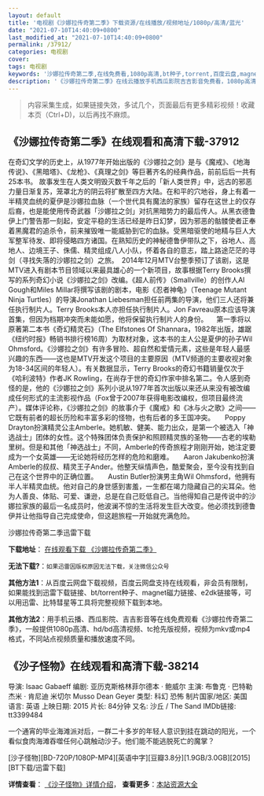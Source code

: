 ```yaml
---
layout: default
title: '电视剧《沙娜拉传奇第二季》下载资源/在线播放/视频地址/1080p/高清/蓝光'
date: "2021-07-10T14:40:09+0800"
last_modified_at: "2021-07-10T14:40:09+0800"
permalink: /37912/
categories: 电视剧
cover:
tags: 电视剧
keywords: '沙娜拉传奇第二季,在线免费看,1080p高清,bt种子,torrent,百度云盘,magnet,磁力链,迅雷下载资源'
description: '《沙娜拉传奇第二季》在线云播放手机西瓜影院吉吉影音免费看，1080p高清bd/hd未删减完整版和tc抢先枪版，mkv/mp4格式，附带bt/torrent种子、magnet/磁力链、百度云盘、网盘资源迅雷下载链接'
---
```


>内容采集生成，如果链接失效，多试几个，页面最后有更多精彩视频！收藏本页（Ctrl+D)，以后再找不麻烦。


## 《沙娜拉传奇第二季》在线观看和高清下载-37912

在奇幻文学的历史上，从1977年开始出版的《沙娜拉之剑》是与《魔戒》、《地海传说》、《黑暗塔》、《龙枪》、《真理之剑》等巨著齐名的经典作品，前前后后一共有25本书。  故事发生在人类文明毁灭数千年之后的「新人类世界」中，远古的邪恶力量日渐复苏，笼罩北方的阴云将扩散至四方大陆。在和平的穴地谷，身上有着一半精灵血统的夏伊是沙娜拉血脉（一个世代具有魔法的家族）留存在这世上的仅存后裔，也是能使用传奇武器「沙娜拉之剑」对抗黑暗势力的最后传人。从黑衣德鲁伊上门警告那一刻起，安定平稳的生活已经是昨日幻梦，因为邪恶的骷髅使者正奉着黑魔君的追杀令，前来摧毁唯一能威胁到它的血脉。受黑暗驱使的地精与巨人大军整军待发、即将侵略四方诸国。在熟知历史的神秘德鲁伊带队之下，谷地人、高地人、边境王子、侏儒、精灵组成八人小队，怀着各自的意志，踏上路途茫茫的寻剑（寻找失落的沙娜拉之剑）之旅。　2014年12月MTV台整季预订了该剧，这是MTV进入有剧本节目领域以来最具雄心的一个新项目，故事根据Terry Brooks撰写的系列奇幻小说《沙娜拉之剑》改编。《超人前传》（Smallville）的创作人Al Gough和Miles Millar将撰写该剧的剧本，电影《忍者神龟》（Teenage Mutant Ninja Turtles）的导演Jonathan Liebesman担任前两集的导演，他们三人还将兼任执行制片人。Terry Brooks本人亦担任执行制片人。Jon Favreau原本应该导演首集，但因为档期冲突而未能如愿，他将保留执行制片人的身份。 　第一季将以原著第二本书《奇幻精灵石》（The Elfstones Of Shannara，1982年出版，雄踞《纽约时报》畅销书排行榜16周）为取材对象，这本书的主人公是夏伊的孙子Wil Ohmsford。《沙娜拉之剑》有许多冒险、超自然和爱情元素，这些是年轻人最感兴趣的东西——这也是MTV开发这个项目的主要原因（MTV频道的主要收视对象为18-34区间的年轻人）。有关数据显示，Terry Brooks的奇幻书籍销量仅次于《哈利波特》作者JK Rowling，在尚存于世的奇幻作家中排名第二。令人感到奇怪的是，他的《沙娜拉之剑》系列小说从1977年首次出版以来还从来没有被改编成任何形式的主流影视作品（Fox曾于2007年获得电影改编权，但项目最终流产）。媒体评论称，《沙娜拉之剑》的故事介于《魔戒》和《冰与火之歌》之间——它既有前者的超长历险和丰富多彩的怪物，也有后者的多王国冲突。　　Poppy Drayton扮演精灵公主Amberle。她机敏、健美、能力出众，是第一个被选入「神选战士」团体的女性。这个特殊团体负责保护和照顾精灵族的圣物——古老的埃勒里树。但是和其他「神选战士」不同，Amberle的传奇旅程才刚刚开始，她注定要成为一个女英雄——无论她将经历怎样的危险和磨难。　　Aaron Jakubenko扮演Amberle的叔叔、精灵王子Ander。他整天纵情声色，酷爱聚会，至今没有找到自己在这个世界中的正确位置。　　Austin Butler扮演男主角Wil Ohmsford，他拥有半人半精灵血统。他对自己的身世感到害羞，一生都在竭力隐藏自己的尖耳朵。他为人善良、体贴、可爱、谦逊，总是在自己贬低自己。当他得知自己是传说中的沙娜拉家族的最后一名成员时，他波澜不惊的生活将发生巨大改变。他必须找到德鲁伊并让他指导自己完成使命，但这趟旅程一开始就充满危险。


沙娜拉传奇第二季迅雷下载

**下载地址**： [在线观看下载 《沙娜拉传奇第二季》](https://www.993dy.com//vod-detail-id-27854.html) 


**无法下载?**：`如果迅雷因版权原因无法下载，关注微信公众号 `

**其他方法1**：从百度云网盘下载视频，百度云网盘支持在线观看，非会员有限制，如果能找到迅雷下载链接、bt/torrent种子、magnet磁力链接、e2dk链接等，可以用迅雷、比特彗星等工具将完整视频下载到本地。

**其他方法2**：用手机云播、西瓜影院、吉吉影音等在线免费观看《沙娜拉传奇第二季》，一般提供1080p高清、hd/bd高清视频、tc抢先版视频，视频为mkv或mp4格式，不同站点视频质量和播放速度不同。


## 《沙子怪物》在线观看和高清下载-38214

导演: Isaac Gabaeff 编剧: 亚历克斯格林菲尔德本 · 鲍威尔 主演: 布鲁克 · 巴特勒 杰米 · 肯尼迪 米切尔 Musso Dean Geyer 类型: 科幻 恐怖 制片国家/地区: 美国 语言: 英语 上映日期: 2015 片长: 84分钟 又名: 沙丘 / The Sand IMDb链接: tt3399484

一个通宵的毕业海滩派对后，一群二十多岁的年轻人意识到挂在跳动的阳光，一个看似食肉海滩吞噬任何心跳触动沙子。他们能不能逃脱死亡的魔掌？


[沙子怪物][BD-720P/1080P-MP4][英语中字][豆瓣3.8分][1.9GB/3.0GB][2015][BT下载/迅雷下载]

**详情查看**： [《沙子怪物》详情介绍](/movie/38214/)， **查看更多**：[本站资源大全](/movie/t/all/)

